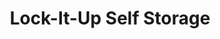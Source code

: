 ---
title: "Lock-It-Up Self Storage"
url: /oregon/lock-it-up-self-storage-dustin-road-7/
shop: Mieten
---